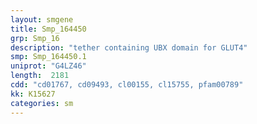 ```yaml
---
layout: smgene
title: Smp_164450
grp: Smp_16
description: "tether containing UBX domain for GLUT4"
smp: Smp_164450.1
uniprot: "G4LZ46"
length:  2181
cdd: "cd01767, cd09493, cl00155, cl15755, pfam00789"
kk: K15627
categories: sm
---
```

